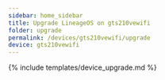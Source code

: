 ```yaml
---
sidebar: home_sidebar
title: Upgrade LineageOS on gts210vewifi
folder: upgrade
permalink: /devices/gts210vewifi/upgrade
device: gts210vewifi
---
```

{% include templates/device_upgrade.md %}

